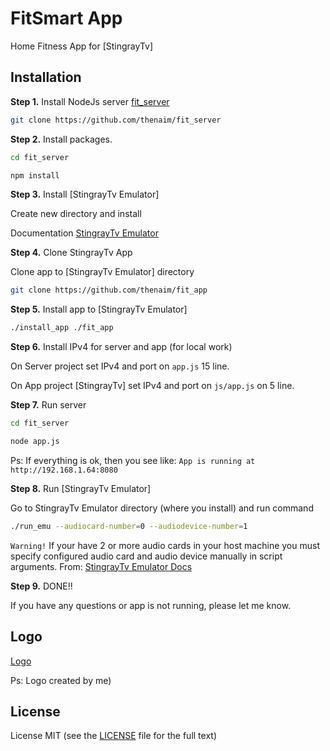 # FitSmart App

Home Fitness App for [StingrayTv]

## Installation

**Step 1.** Install NodeJs server [fit_server](https://github.com/thenaim/fit_server)
```sh
git clone https://github.com/thenaim/fit_server
```

**Step 2.** Install packages.
```sh
cd fit_server
```
```sh
npm install
```
**Step 3.** Install [StingrayTv Emulator]

Create new directory and install

Documentation [StingrayTv Emulator](https://devstingray.gs-labs.tv/emulator)

**Step 4.** Clone StingrayTv App

Clone app to [StingrayTv Emulator] directory

```sh
git clone https://github.com/thenaim/fit_app
```
**Step 5.** Install app to [StingrayTv Emulator]

```sh
./install_app ./fit_app
```
**Step 6.** Install IPv4 for server and app (for local work)

On Server project set IPv4 and port on `app.js` 15 line.

On App project [StingrayTv] set IPv4 and port on `js/app.js` on 5 line.

**Step 7.** Run server
```sh
cd fit_server
```
```sh
node app.js
```
Ps: If everything is ok, then you see like: `App is running at http://192.168.1.64:8080` 

**Step 8.** Run [StingrayTv Emulator]

Go to StingrayTv Emulator directory (where you install) and run command
```sh
./run_emu --audiocard-number=0 --audiodevice-number=1
```
`Warning!` If your have 2 or more audio cards in your host machine you must specify configured audio card and audio device manually in script arguments. From: [StingrayTv Emulator Docs](https://devstingray.gs-labs.tv/emulator)

**Step 9.** DONE!!

If you have any questions or app is not running, please let me know.

## Logo

[Logo](https://www.figma.com/file/UxgnFWoQ5yJePKsSIgZ67l)

Ps: Logo created by me)

## License

License MIT (see the [LICENSE](https://github.com/thenaim/fit_app/blob/master/LICENSE) file for the full text)
